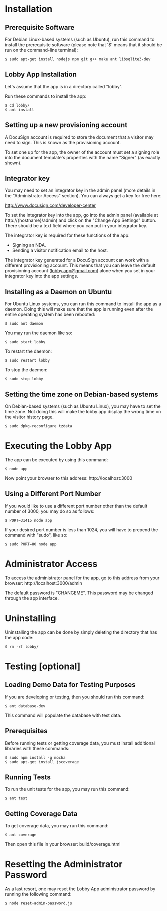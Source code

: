 Installation
============

Prerequisite Software
---------------------

For Debian Linux-based systems (such as Ubuntu), run this command to
install the prerequisite software (please note that '$' means that it
should be run on the command-line terminal):

```
$ sudo apt-get install nodejs npm git g++ make ant libsqlite3-dev
```

Lobby App Installation
----------------------

Let's assume that the app is in a directory called "lobby".

Run these commands to install the app:

```
$ cd lobby/
$ ant install
```

Setting up a new provisioning account
-------------------------------------

A DocuSign account is required to store the document that a visitor may need
to sign. This is known as the provisioning account.

To set one up for the app, the owner of the account must set a signing role
into the document template's properties with the name "Signer" (as exactly
shown).

Integrator key
--------------

You may need to set an integrator key in the admin panel (more details in the
"Administrator Access" section). You can always get a key for free here:

http://www.docusign.com/developer-center

To set the integrator key into the app, go into the admin panel (available at
http://{hostname}/admin) and click on the "Change App Settings" button. There
should be a text field where you can put in your integrator key.

The integrator key is required for these functions of the app:

* Signing an NDA.
* Sending a visitor notification email to the host.

The integrator key generated for a DocuSign account can work with a different
provisioning account. This means that you can leave the default provisioning
account (lobby.app@gmail.com) alone when you set in your integrator key into
the app settings.

Installing as a Daemon on Ubuntu
--------------------------------

For Ubuntu Linux systems, you can run this command to install the app as a
daemon. Doing this will make sure that the app is running even after the
entire operating system has been rebooted:

```
$ sudo ant daemon
```

You may run the daemon like so:

```
$ sudo start lobby
```

To restart the daemon:

```
$ sudo restart lobby
```

To stop the daemon:

```
$ sudo stop lobby
```

Setting the time zone on Debian-based systems
---------------------------------------------

On Debian-based systems (such as Ubuntu Linux), you may have to set the time
zone. Not doing this will make the lobby app display the wrong time on the
visitor history page.

```
$ sudo dpkg-reconfigure tzdata
```


Executing the Lobby App
=======================

The app can be executed by using this command:

```
$ node app
```

Now point your browser to this address: http://localhost:3000

Using a Different Port Number
-----------------------------

If you would like to use a different port number other than the default
number of 3000, you may do so as follows:

```
$ PORT=31415 node app
```

If your desired port number is less than 1024, you will have to prepend the
command with "sudo", like so:

```
$ sudo PORT=80 node app
```


Administrator Access
====================

To access the administrator panel for the app, go to this address from your
browser: http://localhost:3000/admin

The default password is "CHANGEME". This password may be changed through the
app interface.


Uninstalling
============

Uninstalling the app can be done by simply deleting the directory that has
the app code:

```
$ rm -rf lobby/
```


Testing [optional]
==================

Loading Demo Data for Testing Purposes
--------------------------------------

If you are developing or testing, then you should run this command:

```
$ ant database-dev
```

This command will populate the database with test data.

Prerequisites
-------------

Before running tests or getting coverage data, you must install additional
libraries with these commands:

```
$ sudo npm install -g mocha
$ sudo apt-get install jscoverage
```

Running Tests
-------------

To run the unit tests for the app, you may run this command:

```
$ ant test
```

Getting Coverage Data
---------------------

To get coverage data, you may run this command:

```
$ ant coverage
```

Then open this file in your browser: build/coverage.html


Resetting the Administrator Password
====================================

As a last resort, one may reset the Lobby App administrator password by
running the following command:

```
$ node reset-admin-password.js
```

